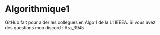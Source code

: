 # Algorithmique1

GitHub fait pour aider les collègues en Algo 1 de la L1 IEEEA. 
Si vous avez des questions mon discord : Ara_3945